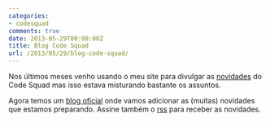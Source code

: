 ```yaml
---
categories:
- codesquad
comments: true
date: 2013-05-29T00:00:00Z
title: Blog Code Squad
url: /2013/05/29/blog-code-squad/
---
```


Nos últimos meses venho usando o meu site para divulgar as [novidades](http://eltonminetto.net/blog/categories/codesquad/) do Code Squad mas isso estava misturando bastante os assuntos.

Agora temos um [blog oficial](http://blog.code-squad.com) onde vamos adicionar as (muitas) novidades que estamos preparando. Assine também o [rss](blog.code-squad.com/rss) para receber as novidades.



